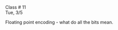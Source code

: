 <div class="lecture1">

<div class="column_date">
<p markdown="block">

Class # 11 <br>
Tue, 3/5

</p>
</div>

<div class="column_materials">
<p markdown="block">

Floating point encoding - what do all the bits mean.


</p>
</div>

<div class="column_assign">
<p markdown="block">




</p>
</div>

</div>
